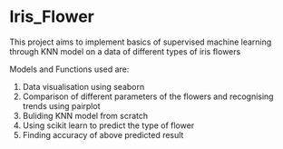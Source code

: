 # Iris_Flower
This project aims to implement basics of supervised machine learning through KNN model on a data of different types of iris flowers

Models and Functions used are:
1) Data visualisation using seaborn
2) Comparison of different parameters of the flowers and recognising trends using pairplot
3) Buliding KNN model from scratch
4) Using scikit learn to predict the type of flower
5) Finding accuracy of above predicted result
